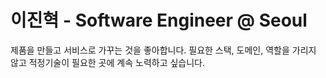 # 이진혁 - Software Engineer @ Seoul

제품을 만들고 서비스로 가꾸는 것을 좋아합니다.
필요한 스택, 도메인, 역할을 가리지 않고
적정기술이 필요한 곳에 계속 노력하고 싶습니다.
